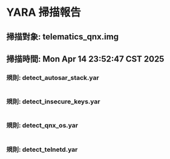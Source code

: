# YARA 掃描報告
## 掃描對象: telematics_qnx.img
## 掃描時間: Mon Apr 14 23:52:47 CST 2025

### 規則: detect_autosar_stack.yar
```
```

### 規則: detect_insecure_keys.yar
```
```

### 規則: detect_qnx_os.yar
```
```

### 規則: detect_telnetd.yar
```
```

